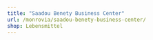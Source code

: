 ```yaml
---
title: "Saadou Benety Business Center"
url: /monrovia/saadou-benety-business-center/
shop: Lebensmittel
---
```


